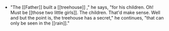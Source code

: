 - "The [[Father]] built a [[treehouse]] ," he says, "for his children. Oh! Must be [[those two little girls]]. The children. That'd make sense. Well and but the point is, the treehouse has a secret," he continues, "that can only be seen in the [[rain]]."